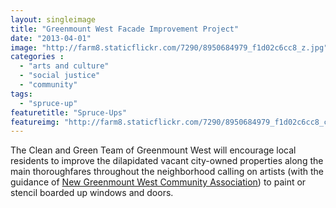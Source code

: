 ```yaml
---
layout: singleimage
title: "Greenmount West Facade Improvement Project"
date: "2013-04-01"
image: "http://farm8.staticflickr.com/7290/8950684979_f1d02c6cc8_z.jpg"
categories :
  - "arts and culture"
  - "social justice"
  - "community"
tags:
  - "spruce-up"
featuretitle: "Spruce-Ups"
featureimg: "http://farm8.staticflickr.com/7290/8950684979_f1d02c6cc8_c.jpg"
---
```


The Clean and Green Team of Greenmount West will encourage local residents to improve the dilapidated vacant city-owned properties along the main thoroughfares throughout the neighborhood calling on artists (with the guidance of [New Greenmount West Community Association][NGWCA]) to paint or stencil boarded up windows and doors.

[NGWCA]: https://www.facebook.com/NGWCA?group_id=0

